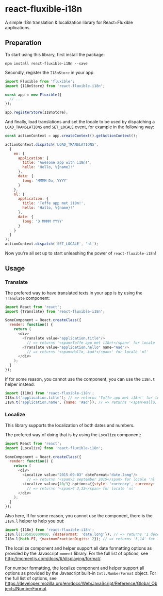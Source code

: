 # react-fluxible-i18n
A simple i18n translation &amp; localization library for React+Fluxible applications.

## Preparation

To start using this library, first install the package:
```
npm install react-fluxible-i18n --save
```

Secondly, register the `I18nStore` in your app:
```javascript
import Fluxible from 'fluxible';
import {I18nStore} from 'react-fluxible-i18n';

const app = new Fluxible({
  // ...
});

app.registerStore(I18nStore);
```

And finally, load translations and set the locale to be used by dispatching a `LOAD_TRANSLATIONS` and `SET_LOCALE` event, for example in the following way:
```javascript
const actionContext = app.createContext().getActionContext();

actionContext.dispatch('LOAD_TRANSLATIONS',
  {
    en: {
      application: {
        title: 'Awesome app with i18n!',
        hello: 'Hello, %{name}!'
      },
      date: {
        long: 'MMMM Do, YYYY'
      }
    },
    nl: {
      application: {
        title: 'Toffe app met i18n!',
        hello: 'Hallo, %{name}!'
      },
      date: {
        long: 'D MMMM YYYY'
      }
    }
  }
);
actionContext.dispatch('SET_LOCALE', 'nl');
```

Now you're all set up to start unleashing the power of `react-fluxible-i18n`!

## Usage

### Translate

The prefered way to have translated texts in your app is by using the `Translate` component:
```javascript
import React from 'react';
import {Translate} from 'react-fluxible-i18n';

SomeComponent = React.createClass({
  render: function() {
    return (
      <div>
        <Translate value="application.title"/> 
          // => returns '<span>Toffe app met i18n!</span>' for locale 'nl'
        <Translate value="application.hello" name="Aad"/>
          // => returns '<span>Hallo, Aad!</span>' for locale 'nl'
      </div>
    ); 
  }
});
```

If for some reason, you cannot use the component, you can use the `I18n.t` helper instead:
```javascript
import {I18n} from 'react-fluxible-i18n';
I18n.t('application.title'); // => returns 'Toffe app met i18n!' for locale 'nl'
I18n.t('application.name', {name: 'Aad'}); // => returns '<span>Hallo, Aad!</span>' for locale 'nl'
```

### Localize

This library supports the localization of both dates and numbers. 

The prefered way of doing that is by using the `Localize` component:
```javascript
import React from 'react';
import {Localize} from 'react-fluxible-i18n';

SomeComponent = React.createClass({
  render: function() {
    return (
      <div>
        <Localize value="2015-09-03" dateFormat="date.long"/>
          // => returns '<span>3 september 2015</span> for locale 'nl'
        <Localize value={10/3} options={{style: 'currency', currency: 'EUR', minimumFractionDigits: 2, maximumFractionDigits: 2}}/>
          // => returns '<span>€ 3,33</span> for locale 'nl'
      </div>
    );
  }
});
```

Also here, If for some reason, you cannot use the component, there is the `I18n.l` helper to help you out:
```javascript
import {I18n} from 'react-fluxible-i18n';
I18n.l(1385856000000, {dateFormat: 'date.long'}); // => returns '1 december 2013' for locale 'nl'
I18n.l(Math.PI, {maximumFractionDigits: 2}); // => returns '3,14' for locale 'nl'
```

The localize component and helper support all date formatting options as provided by the Javascript `moment` library. For the full list of options, see http://momentjs.com/docs/#/displaying/format/.

For number formatting, the localize component and helper support all options  as provided by the Javascript built-in `Intl.NumberFormat` object. For the full list of options, see https://developer.mozilla.org/en/docs/Web/JavaScript/Reference/Global_Objects/NumberFormat.
